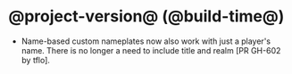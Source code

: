 # @project-version@ (@build-time@)

* Name-based custom nameplates now also work with just a player's name. There is no longer a need to include title and realm [PR GH-602 by tflo].